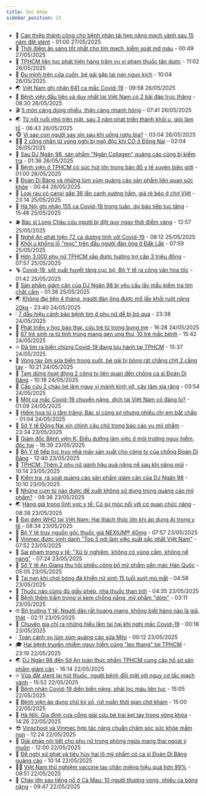 ```yaml
---
title: Sức khỏe
sidebar_position: 23
---
```


<!-- dantri-suc-khoe:START -->
- 🤔 [Can thiệp thành công cho bệnh nhân tái hẹp nặng mạch vành sau 15 năm đặt stent](https://dantri.com.vn/suc-khoe/can-thiep-thanh-cong-cho-benh-nhan-tai-hep-nang-mach-vanh-sau-15-nam-dat-stent-20250522185427391.htm) - 01:00 27/05/2025
- 🚦 [Thời điểm ăn sáng tốt nhất cho tim mạch, kiểm soát mỡ máu](https://dantri.com.vn/suc-khoe/thoi-diem-an-sang-tot-nhat-cho-tim-mach-kiem-soat-mo-mau-20250525115856963.htm) - 00:49 27/05/2025
- 🤖 [TPHCM liên tục phát hiện hàng trăm vụ vi phạm thuốc tân dược](https://dantri.com.vn/suc-khoe/tphcm-lien-tuc-phat-hien-hang-tram-vu-vi-pham-thuoc-tan-duoc-20250526172639098.htm) - 11:02 26/05/2025
- 🐻 [Đu mình trên cửa cuốn, bé gái gặp tai nạn nguy kịch](https://dantri.com.vn/suc-khoe/du-minh-tren-cua-cuon-be-gai-gap-tai-nan-nguy-kich-20250526163736993.htm) - 10:04 26/05/2025
- 🌏 [Việt Nam ghi nhận 641 ca mắc Covid-19](https://dantri.com.vn/suc-khoe/viet-nam-ghi-nhan-641-ca-mac-covid-19-20250526165150745.htm) - 09:58 26/05/2025
- 👺 [Bệnh viện đầu tiên và duy nhất tại Việt Nam có 2 bãi đáp trực thăng](https://dantri.com.vn/suc-khoe/benh-vien-dau-tien-va-duy-nhat-tai-viet-nam-co-2-bai-dap-truc-thang-20250526151044335.htm) - 08:30 26/05/2025
- 🎬 [5 món càng dùng nhiều, thận càng nhanh hỏng](https://dantri.com.vn/suc-khoe/5-mon-cang-dung-nhieu-than-cang-nhanh-hong-20250525123952512.htm) - 07:41 26/05/2025
- 🌏 [Từ nốt ruồi nhỏ trên mặt, sau 3 năm phát triển thành khối u, giòi làm tổ](https://dantri.com.vn/suc-khoe/tu-not-ruoi-nho-tren-mat-sau-3-nam-phat-trien-thanh-khoi-u-gioi-lam-to-20250526114035575.htm) - 06:43 26/05/2025
- 🐵 [Vì sao con người say xỉn sau khi uống rượu bia?](https://dantri.com.vn/suc-khoe/vi-sao-con-nguoi-say-xin-sau-khi-uong-ruou-bia-20250524171726888.htm) - 03:04 26/05/2025
- 👨‍🏫 [2 công nhân tử vong nghi bị ngộ độc khí CO ở Đồng Nai](https://dantri.com.vn/xa-hoi/2-cong-nhan-tu-vong-nghi-bi-ngo-doc-khi-co-o-dong-nai-20250526085158653.htm) - 02:04 26/05/2025
- 🤗 [Sau DJ Ngân 98, sản phẩm &quot;Ngân Collagen&quot; quảng cáo cũng bị kiểm tra](https://dantri.com.vn/suc-khoe/sau-dj-ngan-98-san-pham-ngan-collagen-quang-cao-cung-bi-kiem-tra-20250526080517269.htm) - 01:36 26/05/2025
- 🫶 [Bệnh viện ở TPHCM có sức hút lớn trong bản đồ y tế xuyên biên giới](https://dantri.com.vn/suc-khoe/benh-vien-o-tphcm-co-suc-hut-lon-trong-ban-do-y-te-xuyen-bien-gioi-20250525223855366.htm) - 01:00 26/05/2025
- 🙉 [Đoàn Di Băng và những lùm xùm quảng cáo sản phẩm liên quan sức khỏe](https://dantri.com.vn/suc-khoe/doan-di-bang-va-nhung-lum-xum-quang-cao-san-pham-lien-quan-suc-khoe-20250525183855389.htm) - 00:44 26/05/2025
- 🦅 [Loại rau có canxi gấp 36 lần canh xương hầm, giá rẻ bèo ở chợ Việt](https://dantri.com.vn/suc-khoe/loai-rau-co-canxi-gap-36-lan-canh-xuong-ham-gia-re-beo-o-cho-viet-20250523091118197.htm) - 23:14 25/05/2025
- 🐘 [Hà Nội ghi nhận 155 ca Covid-19 trong tuần, dự báo tiếp tục tăng](https://dantri.com.vn/suc-khoe/ha-noi-ghi-nhan-155-ca-covid-19-trong-tuan-du-bao-tiep-tuc-tang-20250525210744845.htm) - 15:48 25/05/2025
- ⛽️ [Bác sĩ Long Châu cứu người bị đột quỵ ngay thời điểm vàng](https://dantri.com.vn/suc-khoe/bac-si-long-chau-cuu-nguoi-bi-dot-quy-ngay-thoi-diem-vang-20250525195710755.htm) - 12:57 25/05/2025
- 🤡 [Nghệ An phát hiện 72 ca dương tính với Covid-19](https://dantri.com.vn/suc-khoe/nghe-an-phat-hien-72-ca-duong-tinh-voi-covid-19-20250525104317414.htm) - 08:12 25/05/2025
- 💼 [Khối u khổng lồ &quot;mọc&quot; trên đầu người đàn ông ở Đắk Lắk](https://dantri.com.vn/suc-khoe/khoi-u-khong-lo-moc-tren-dau-nguoi-dan-ong-o-dak-lak-20250525102158036.htm) - 07:59 25/05/2025
- 🤔 [Hơn 3.000 phụ nữ TPHCM sắp được hưởng trợ cấp 3 triệu đồng](https://dantri.com.vn/suc-khoe/hon-3000-phu-nu-tphcm-sap-duoc-huong-tro-cap-3-trieu-dong-20250525111840493.htm) - 07:57 25/05/2025
- 🪜 [Covid-19, sốt xuất huyết tăng cục bộ, Bộ Y tế ra công văn hỏa tốc](https://dantri.com.vn/suc-khoe/covid-19-sot-xuat-huyet-tang-cuc-bo-bo-y-te-ra-cong-van-hoa-toc-20250525080723419.htm) - 01:42 25/05/2025
- 📝 [Sản phẩm giảm cân của DJ Ngân 98 bị yêu cầu lấy mẫu kiểm tra tìm chất cấm](https://dantri.com.vn/suc-khoe/san-pham-giam-can-cua-dj-ngan-98-bi-yeu-cau-lay-mau-kiem-tra-tim-chat-cam-20250525083748462.htm) - 01:38 25/05/2025
- 🌏 [Không đại tiện 4 tháng, người đàn ông được mổ lấy khối ruột nặng 20kg](https://dantri.com.vn/suc-khoe/khong-dai-tien-4-thang-nguoi-dan-ong-duoc-mo-lay-khoi-ruot-nang-20kg-20250523084407478.htm) - 23:40 24/05/2025
- 🕯 [7 dấu hiệu cảnh báo bệnh tim ở phụ nữ dễ bị bỏ qua](https://dantri.com.vn/suc-khoe/7-dau-hieu-canh-bao-benh-tim-o-phu-nu-de-bi-bo-qua-20250524154511813.htm) - 23:38 24/05/2025
- 🦍 [Phát triển y học bào thai, cứu trẻ từ trong bụng mẹ](https://dantri.com.vn/suc-khoe/phat-trien-y-hoc-bao-thai-cuu-tre-tu-trong-bung-me-20250524232823571.htm) - 16:28 24/05/2025
- 🌈 [67 trẻ sinh ra từ tinh trùng mang gen ung thư, 10 trẻ mắc bệnh](https://dantri.com.vn/suc-khoe/67-tre-sinh-ra-tu-tinh-trung-mang-gen-ung-thu-10-tre-mac-benh-20250524181011920.htm) - 15:42 24/05/2025
- 🔥 [Đã tìm ra biến chủng Covid-19 đang lưu hành tại TPHCM](https://dantri.com.vn/suc-khoe/da-tim-ra-bien-chung-covid-19-dang-luu-hanh-tai-tphcm-20250524204947499.htm) - 15:37 24/05/2025
- 🌊 [Vòng tay ôm sứa biển trong suốt, bé gái bị bỏng rát chằng chịt 2 cẳng tay](https://dantri.com.vn/suc-khoe/vong-tay-om-sua-bien-trong-suot-be-gai-bi-bong-rat-chang-chit-2-cang-tay-20250524172057277.htm) - 10:21 24/05/2025
- 🚦 [Tạm dừng hoạt động 2 công ty liên quan đến chồng ca sĩ Đoàn Di Băng](https://dantri.com.vn/suc-khoe/tam-dung-hoat-dong-2-cong-ty-lien-quan-den-chong-ca-si-doan-di-bang-20250524171239635.htm) - 10:18 24/05/2025
- 🤖 [Cấp cứu 2 cháu bé lâm nguy vì mảnh kính vỡ, cây tăm xỉa răng](https://dantri.com.vn/suc-khoe/cap-cuu-2-chau-be-lam-nguy-vi-manh-kinh-vo-cay-tam-xia-rang-20250524092542064.htm) - 03:54 24/05/2025
- 🤡 [Một ca mắc Covid-19 chuyển nặng, dịch tại Việt Nam có đáng lo?](https://dantri.com.vn/suc-khoe/mot-ca-mac-covid-19-chuyen-nang-dich-tai-viet-nam-co-dang-lo-20250523160903350.htm) - 01:09 24/05/2025
- 💂 [Hiểm họa từ ủ tắm trắng: Bác sĩ cũng sợ nhưng nhiều chị em bất chấp](https://dantri.com.vn/suc-khoe/hiem-hoa-tu-u-tam-trang-bac-si-cung-so-nhung-nhieu-chi-em-bat-chap-20250524074119096.htm) - 01:04 24/05/2025
- 🦄 [Sở Y tế Đồng Nai xin chỉnh câu chữ trong báo cáo vụ mỹ phẩm](https://dantri.com.vn/suc-khoe/so-y-te-dong-nai-xin-chinh-cau-chu-trong-bao-cao-vu-my-pham-20250524022553414.htm) - 23:34 23/05/2025
- 🧠 [Giám đốc Bệnh viện K: Điều dưỡng làm việc ở môi trường nguy hiểm, độc hại](https://dantri.com.vn/suc-khoe/giam-doc-benh-vien-k-dieu-duong-lam-viec-o-moi-truong-nguy-hiem-doc-hai-20250523233850473.htm) - 16:39 23/05/2025
- 🤖 [Bộ Y tế tiếp tục truy nhà máy sản xuất cho công ty của chồng Đoàn Di Băng](https://dantri.com.vn/suc-khoe/bo-y-te-tiep-tuc-truy-nha-may-san-xuat-cho-cong-ty-cua-chong-doan-di-bang-20250523193509104.htm) - 12:40 23/05/2025
- 💼 [TPHCM: Thêm 2 phụ nữ gánh hậu quả nặng nề sau khi nâng mũi](https://dantri.com.vn/suc-khoe/tphcm-them-2-phu-nu-ganh-hau-qua-nang-ne-sau-khi-nang-mui-20250523154954074.htm) - 10:14 23/05/2025
- 🧰 [Kiểm tra, rà soát quảng cáo sản phẩm giảm cân của DJ Ngân 98](https://dantri.com.vn/suc-khoe/kiem-tra-ra-soat-quang-cao-san-pham-giam-can-cua-dj-ngan-98-20250523164325882.htm) - 10:10 23/05/2025
- 🎉 [Những cụm từ nào được đề xuất không sử dụng trong quảng cáo mỹ phẩm?](https://dantri.com.vn/suc-khoe/nhung-cum-tu-nao-duoc-de-xuat-khong-su-dung-trong-quang-cao-my-pham-20250523163045164.htm) - 09:36 23/05/2025
- 🌏 [Hàng giả trong lĩnh vực y tế: Có sự móc nối với cơ quan chức năng](https://dantri.com.vn/suc-khoe/hang-gia-trong-linh-vuc-y-te-co-su-moc-noi-voi-co-quan-chuc-nang-20250523151115446.htm) - 08:38 23/05/2025
- 📝 [Đại diện WHO tại Việt Nam: Hai thách thức lớn khi áp dụng AI trong y tế](https://dantri.com.vn/suc-khoe/dai-dien-who-tai-viet-nam-hai-thach-thuc-lon-khi-ap-dung-ai-trong-y-te-20250523142607324.htm) - 08:34 23/05/2025
- 🧠 [Bộ Y tế truy nguồn gốc thuốc giả NEXIUM® 40mg](https://dantri.com.vn/suc-khoe/bo-y-te-truy-nguon-goc-thuoc-gia-nexium-40mg-20250523144703453.htm) - 07:57 23/05/2025
- 🚀 [Vinmec được vinh danh &quot;Top 5 nơi làm việc xuất sắc nhất Việt Nam&quot;](https://dantri.com.vn/suc-khoe/vinmec-duoc-vinh-danh-top-5-noi-lam-viec-xuat-sac-nhat-viet-nam-20250523144001526.htm) - 07:52 23/05/2025
- 💯 [Sai phạm trong y tế: &quot;Xử lý nghiêm, không có vùng cấm, không nể nang&quot;](https://dantri.com.vn/suc-khoe/sai-pham-trong-y-te-xu-ly-nghiem-khong-co-vung-cam-khong-ne-nang-20250523141416586.htm) - 07:24 23/05/2025
- 🫶 [Sở Y tế An Giang thu hồi phiếu công bố mỹ phẩm gắn mác Hàn Quốc](https://dantri.com.vn/suc-khoe/so-y-te-an-giang-thu-hoi-phieu-cong-bo-my-pham-gan-mac-han-quoc-20250522220335368.htm) - 05:05 23/05/2025
- 👹 [Tai nạn khi chơi bóng đá khiến nữ sinh 15 tuổi suýt mù mắt](https://dantri.com.vn/suc-khoe/tai-nan-khi-choi-bong-da-khien-nu-sinh-15-tuoi-suyt-mu-mat-20250523114334593.htm) - 04:58 23/05/2025
- 🤩 [Thuốc nào cũng đủ giấy phép, nhà thuốc than trời](https://dantri.com.vn/suc-khoe/thuoc-nao-cung-du-giay-phep-nha-thuoc-than-troi-20250522190148939.htm) - 04:35 23/05/2025
- 🌊 [Bệnh thêm trầm trọng vì kem chống nắng, mỹ phẩm &quot;dỏm&quot;](https://dantri.com.vn/suc-khoe/benh-them-tram-trong-vi-kem-chong-nang-my-pham-dom-20250523101110341.htm) - 03:11 23/05/2025
- 🤓 [Bộ trưởng Y tế: Người dân rất hoang mang, không biết hàng nào là giả, thật](https://dantri.com.vn/suc-khoe/bo-truong-y-te-nguoi-dan-rat-hoang-mang-khong-biet-hang-nao-la-gia-that-20250523090607482.htm) - 02:11 23/05/2025
- 🌝 [Chuyên gia chỉ ra những hiểu lầm tai hại khi nghi mắc Covid-19](https://dantri.com.vn/suc-khoe/chuyen-gia-chi-ra-nhung-hieu-lam-tai-hai-khi-nghi-mac-covid-19-20250523021453703.htm) - 00:18 23/05/2025
- 🕯 [Toàn cảnh vụ lùm xùm quảng cáo sữa Milo](https://dantri.com.vn/suc-khoe/toan-canh-vu-lum-xum-quang-cao-sua-milo-20250522122318340.htm) - 00:12 23/05/2025
- 🎓 [Hai bệnh truyền nhiễm nguy hiểm cùng &quot;leo thang&quot; tại TPHCM](https://dantri.com.vn/suc-khoe/hai-benh-truyen-nhiem-nguy-hiem-cung-leo-thang-tai-tphcm-20250522195705582.htm) - 23:19 22/05/2025
- 🌏 [DJ Ngân 98 đến Sở An toàn thực phẩm TPHCM cung cấp hồ sơ sản phẩm giảm cân](https://dantri.com.vn/suc-khoe/dj-ngan-98-den-so-an-toan-thuc-pham-tphcm-cung-cap-ho-so-san-pham-giam-can-20250522231038857.htm) - 16:14 22/05/2025
- 🔥 [Vừa đặt stent lại hút thuốc, người bệnh đối mặt với nguy cơ tắc mạch vành](https://dantri.com.vn/suc-khoe/vua-dat-stent-lai-hut-thuoc-nguoi-benh-doi-mat-voi-nguy-co-tac-mach-vanh-20250522225124376.htm) - 15:52 22/05/2025
- 📝 [Bệnh nhân Covid-19 diễn biến nặng, phải lọc máu liên tục](https://dantri.com.vn/suc-khoe/benh-nhan-covid-19-dien-bien-nang-phai-loc-mau-lien-tuc-20250522104528226.htm) - 15:05 22/05/2025
- 🧠 [Bệnh viện áp dụng chữ ký số, rút ngắn thời gian chờ khám](https://dantri.com.vn/suc-khoe/benh-vien-ap-dung-chu-ky-so-rut-ngan-thoi-gian-cho-kham-20250522220020829.htm) - 15:00 22/05/2025
- 🦅 [Hà Nội: Gia đình cưa cổng giải cứu bé trai kẹt tay trong vòng khóa](https://dantri.com.vn/suc-khoe/ha-noi-gia-dinh-cua-cong-giai-cuu-be-trai-ket-tay-trong-vong-khoa-20250522171821909.htm) - 14:26 22/05/2025
- 😎 [Vinschool và Vinmec hợp tác nâng chuẩn chăm sóc sức khỏe mầm non](https://dantri.com.vn/suc-khoe/vinschool-va-vinmec-hop-tac-nang-chuan-cham-soc-suc-khoe-mam-non-20250522191445399.htm) - 12:24 22/05/2025
- 🎉 [Giải pháp nội tiết cho phụ nữ trong phòng ngừa mang thai ngoài ý muốn](https://dantri.com.vn/suc-khoe/giai-phap-noi-tiet-cho-phu-nu-trong-phong-ngua-mang-thai-ngoai-y-muon-20250522174608693.htm) - 12:00 22/05/2025
- 🫣 [Đề nghị xử phạt và tiêu hủy hai lô mỹ phẩm có ca sĩ Đoàn Di Băng quảng cáo](https://dantri.com.vn/suc-khoe/de-nghi-xu-phat-va-tieu-huy-hai-lo-my-pham-co-ca-si-doan-di-bang-quang-cao-20250522160727892.htm) - 10:14 22/05/2025
- 🧑‍🏫 [Việt Nam thử nghiệm vaccine tay chân miệng hiệu quả hơn 99%](https://dantri.com.vn/suc-khoe/viet-nam-thu-nghiem-vaccine-tay-chan-mieng-hieu-qua-hon-99-20250522152555766.htm) - 09:51 22/05/2025
- 🥷 [Cháy lớn sau tiếng nổ ở Cà Mau: 10 người thương vong, nhiều ca bỏng nặng](https://dantri.com.vn/suc-khoe/chay-lon-sau-tieng-no-o-ca-mau-10-nguoi-thuong-vong-nhieu-ca-bong-nang-20250522140825586.htm) - 09:47 22/05/2025<!-- dantri-suc-khoe:END -->
